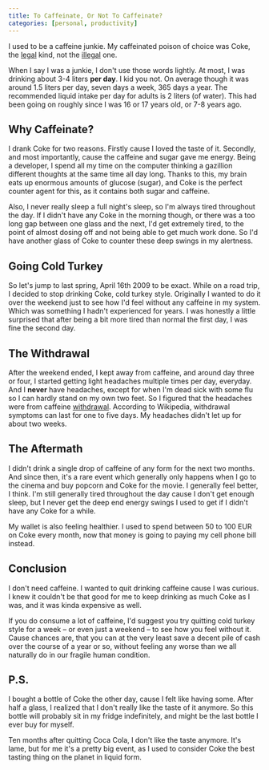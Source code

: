 ```yaml
---
title: To Caffeinate, Or Not To Caffeinate?
categories: [personal, productivity]
---
```


I used to be a caffeine junkie. My caffeinated poison of choice was Coke, the <a href="http://files.jimeh.me/.blog/legal-coke-20100213-224302.png" class="fancybox" title="I look more like the ad...or, uhmm, used to.....">legal</a> kind, not the <a href="http://files.jimeh.me/.blog/illegal-coke-20100213-224557.png" class="fancybox">illegal</a> one.

When I say I was a junkie, I don't use those words lightly. At most, I was drinking about 3-4 liters **per day**. I kid you not. On average though it was around 1.5 liters per day, seven days a week, 365 days a year. The recommended liquid intake per day for adults is 2 liters (of water). This had been going on roughly since I was 16 or 17 years old, or 7-8 years ago.

## Why Caffeinate?

I drank Coke for two reasons. Firstly cause I loved the taste of it. Secondly, and most importantly, cause the caffeine and sugar gave me energy. Being a developer, I spend all my time on the computer thinking a gazillion different thoughts at the same time all day long. Thanks to this, my brain eats up enormous amounts of glucose (sugar), and Coke is the perfect counter agent for this, as it contains both sugar and caffeine.

Also, I never really sleep a full night's sleep, so I'm always tired throughout the day. If I didn't have any Coke in the morning though, or there was a too long gap between one glass and the next, I'd get extremely tired, to the point of almost dosing off and not being able to get much work done. So I'd have another glass of Coke to counter these deep swings in my alertness.

## Going Cold Turkey

So let's jump to last spring, April 16th 2009 to be exact. While on a road trip, I decided to stop drinking Coke, cold turkey style. Originally I wanted to do it over the weekend just to see how I'd feel without any caffeine in my system. Which was something I hadn't experienced for years. I was honestly a little surprised that after being a bit more tired than normal the first day, I was fine the second day.

## The Withdrawal

After the weekend ended, I kept away from caffeine, and around day three or four, I started getting light headaches multiple times per day, everyday. And I **never** have headaches, except for when I'm dead sick with some flu so I can hardly stand on my own two feet. So I figured that the headaches were from caffeine [withdrawal][]. According to Wikipedia, withdrawal symptoms can last for one to five days. My headaches didn't let up for about two weeks.

## The Aftermath

I didn't drink a single drop of caffeine of any form for the next two months. And since then, it's a rare event which generally only happens when I go to the cinema and buy popcorn and Coke for the movie. I generally feel better, I think. I'm still generally tired throughout the day cause I don't get enough sleep, but I never get the deep end energy swings I used to get if I didn't have any Coke for a while.

My wallet is also feeling healthier. I used to spend between 50 to 100 EUR on Coke every month, now that money is going to paying my cell phone bill instead.

## Conclusion

I don't need caffeine. I wanted to quit drinking caffeine cause I was curious. I knew it couldn't be that good for me to keep drinking as much Coke as I was, and it was kinda expensive as well.

If you do consume a lot of caffeine, I'd suggest you try quitting cold turkey style for a week – or even just a weekend – to see how you feel without it. Cause chances are, that you can at the very least save a decent pile of cash over the course of a year or so, without feeling any worse than we all naturally do in our fragile human condition.

## P.S.

I bought a bottle of Coke the other day, cause I felt like having some. After half a glass, I realized that I don't really like the taste of it anymore. So this bottle will probably sit in my fridge indefinitely, and might be the last bottle I ever buy for myself.

Ten months after quitting Coca Cola, I don't like the taste anymore. It's lame, but for me it's a pretty big event, as I used to consider Coke the best tasting thing on the planet in liquid form.


[withdrawal]: http://en.wikipedia.org/wiki/Caffeine#Tolerance_and_withdrawal
